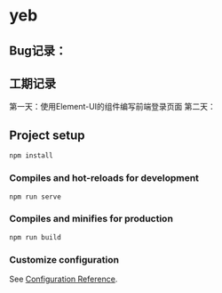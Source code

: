 # yeb

## Bug记录：

## 工期记录
第一天：使用Element-UI的组件编写前端登录页面
第二天：
## Project setup
```
npm install
```

### Compiles and hot-reloads for development
```
npm run serve
```

### Compiles and minifies for production
```
npm run build
```

### Customize configuration
See [Configuration Reference](https://cli.vuejs.org/config/).
